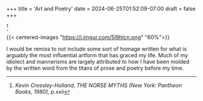 +++
title = 'Art and Poetry'
date = 2024-06-25T01:52:09-07:00
draft = false
+++

[^1] 
[^1]: _Kevin Crossley-Holland, THE NORSE MYTHS (New York: Pantheon Books, 1980), p.xxii_

{{< centered-images "https://i.imgur.com/5l9hIcn.png" "60%">}}

I would be remiss to not include some sort of homage written for what is arguably the most influential artform that has graced my life. Much of my idiolect and mannerisms are largely attributed to how I have been molded by the written word from the titans of prose and poetry before my time. 